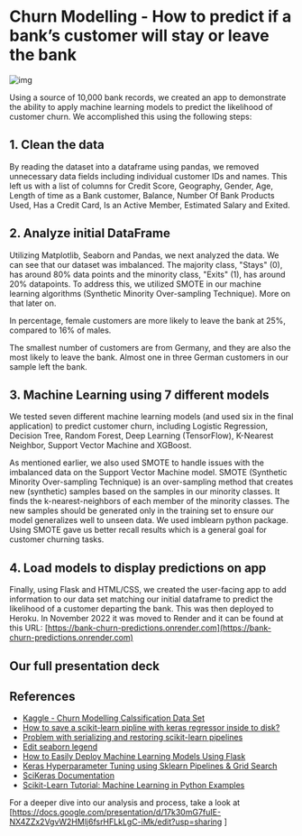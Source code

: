 # Churn Modelling - How to predict if a bank’s customer will stay or leave the bank
![img](https://github.com/user-attachments/assets/2e157e51-e879-43a7-9755-74560a19f033)

Using a source of 10,000 bank records, we created an app to demonstrate the ability to apply machine learning models to predict the likelihood of customer churn. We accomplished this using the following steps:

## 1. Clean the data

By reading the dataset into a dataframe using pandas, we removed unnecessary data fields including individual customer IDs and names. This left us with a list of columns for Credit Score, Geography, Gender, Age, Length of time as a Bank customer, Balance, Number Of Bank Products Used, Has a Credit Card, Is an Active Member, Estimated Salary and Exited.

## 2. Analyze initial DataFrame

Utilizing Matplotlib, Seaborn and Pandas, we next analyzed the data. We can see that our dataset was imbalanced. The majority class, "Stays" (0), has around 80% data points and the minority class, "Exits" (1), has around 20% datapoints. To address this, we utilized SMOTE in our machine learning algorithms (Synthetic Minority Over-sampling Technique). More on that later on.

In percentage, female customers are more likely to leave the bank at 25%, compared to 16% of males.

The smallest number of customers are from Germany, and they are also the most likely to leave the bank. Almost one in three German customers in our sample left the bank.

## 3. Machine Learning using 7 different models

We tested seven different machine learning models (and used six in the final application) to predict customer churn, including Logistic Regression, Decision Tree, Random Forest, Deep Learning (TensorFlow), K-Nearest Neighbor, Support Vector Machine and XGBoost.

As mentioned earlier, we also used SMOTE to handle issues with the imbalanced data on the Support Vector Machine model. SMOTE (Synthetic Minority Over-sampling Technique) is an over-sampling method that creates new (synthetic) samples based on the samples in our minority classes. It finds the k-nearest-neighbors of each member of the minority classes. The new samples should be generated only in the training set to ensure our model generalizes well to unseen data. We used imblearn python package. Using SMOTE gave us better recall results which is a general goal for customer churning tasks.

## 4. Load models to display predictions on app

Finally, using Flask and HTML/CSS, we created the user-facing app to add information to our data set matching our initial dataframe to predict the likelihood of a customer departing the bank. This was then deployed to Heroku. In November 2022 it was moved to Render and it can be found at this URL: [https://bank-churn-predictions.onrender.com](https://bank-churn-predictions.onrender.com)


## Our full presentation deck
  [can be found here]:https://docs.google.com/presentation/d/17k30mG7fuIE-NX4ZZx2VgvW2HMlj6fsrHFLkLgC-iMk/edit?usp=sharing

## References

- [Kaggle - Churn Modelling Calssification Data Set](https://www.kaggle.com/shrutimechlearn/churn-modelling)
- [How to save a scikit-learn pipline with keras regressor inside to disk?](https://stackoverflow.com/questions/37984304/how-to-save-a-scikit-learn-pipline-with-keras-regressor-inside-to-disk)
- [Problem with serializing and restoring scikit-learn pipelines](https://rebeccabilbro.github.io/module-main-has-no-attribute/)
- [Edit seaborn legend](https://stackoverflow.com/questions/45201514/edit-seaborn-legend)
- [How to Easily Deploy Machine Learning Models Using Flask](https://towardsdatascience.com/how-to-easily-deploy-machine-learning-models-using-flask-b95af8fe34d4)
- [Keras Hyperparameter Tuning using Sklearn Pipelines & Grid Search](https://medium.com/@am.benatmane/keras-hyperparameter-tuning-using-sklearn-pipelines-grid-search-with-cross-validation-ccfc74b0ce9f)
- [SciKeras Documentation](https://www.adriangb.com/scikeras/stable/index.html)
- [Scikit-Learn Tutorial: Machine Learning in Python Examples](https://www.guru99.com/scikit-learn-tutorial.html)

For a deeper dive into our analysis and process, take a look at [https://docs.google.com/presentation/d/17k30mG7fuIE-NX4ZZx2VgvW2HMlj6fsrHFLkLgC-iMk/edit?usp=sharing
]
